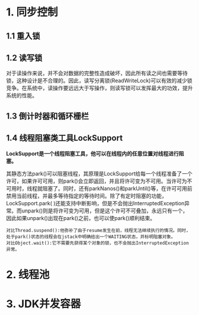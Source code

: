 # 1. 同步控制

## 1.1 重入锁


## 1.2 读写锁

对于读操作来说，并不会对数据的完整性造成破坏，因此所有读之间也需要等待锁，这种设计是不合理的。因此，读写分离锁(ReadWriteLock)可以有效的减少锁竞争。在系统中，读操作要远远大于写操作，则读写锁可以发挥最大的功效，提升系统的性能。

## 1.3 倒计时器和循环栅栏

## 1.4 线程阻塞类工具LockSupport

**LockSupport是一个线程阻塞工具，他可以在线程内的任意位置对线程进行阻塞。**


其静态方法park()可以阻塞线程，其原理是LockSupport给每一个线程准备了一个许可，如果许可可用，则park()会立即返回，并且将许可变为不可用。当许可为不可用时，线程就阻塞了。同时，还有parkNanos()和parkUntil()等，在许可可用前禁用当前线程，并最多等待指定的等待时间。除了有定时阻塞的功能，LockSupport.park( )还能支持中断影响，但是不会抛出InterruptedException异常。而unpark()则是将许可变为可用，但是这个许可不可叠加，永远只有一个，因此如果unpark()出现在park()之前，也可以使park()顺利结束。
```
对比Thread.suspend():他弥补了由于resume发生在前，线程无法继续执行的情况。同时，处于park()状态的线程会在jstack中明确给出一个WAITING状态，并标明阻塞对象。
对比Object.wait():它不需要先获得某个对象的锁，也不会抛出InterruptedException异常。
```

# 2. 线程池



# 3. JDK并发容器
